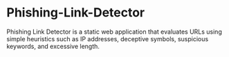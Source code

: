 # Phishing-Link-Detector
Phishing Link Detector is a static web application that evaluates URLs using simple heuristics such as IP addresses, deceptive symbols, suspicious keywords, and excessive length.
